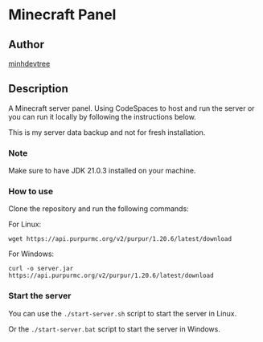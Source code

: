 # Minecraft Panel

## Author

[minhdevtree](https://github.com/minhdevtree)

## Description

A Minecraft server panel. Using CodeSpaces to host and run the server or you can run it locally by following the instructions below.

This is my server data backup and not for fresh installation.

### Note

Make sure to have JDK 21.0.3 installed on your machine.

### How to use

Clone the repository and run the following commands:

For Linux:

```
wget https://api.purpurmc.org/v2/purpur/1.20.6/latest/download
```

For Windows:

```
curl -o server.jar https://api.purpurmc.org/v2/purpur/1.20.6/latest/download
```

### Start the server

You can use the `./start-server.sh` script to start the server in Linux.

Or the `./start-server.bat` script to start the server in Windows.
